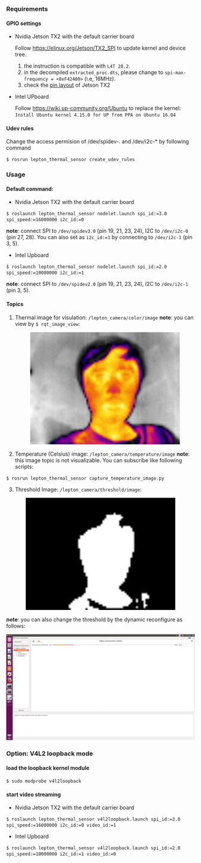 ### Requirements
#### GPIO settings
- Nvidia Jetson TX2 with the default carrier board

  Follow https://elinux.org/Jetson/TX2_SPI to update kernel and device tree.
  1. the instruction is compatible with `L4T 28.2`.
  2. in the decompiled `extracted_proc.dts`, please change to `spi-max-frequency = <0xF42400>` (i.e, 16MHz).
  3. check the [pin layout](https://www.jetsonhacks.com/nvidia-jetson-tx2-j21-header-pinout/) of Jetson TX2
- Intel UPboard

  Follow https://wiki.up-community.org/Ubuntu to replace the kernel: `Install Ubuntu kernel 4.15.0 for UP from PPA on Ubuntu 16.04`

#### Udev rules
Change the access permision of /dev/spidev-*.* and /dev/i2c-* by following command
```
$ rosrun lepton_thermal_sensor create_udev_rules
```

### Usage
#### Default command:
- Nvidia Jetson TX2 with the default carrier board
```
$ roslaunch lepton_thermal_sensor nodelet.launch spi_id:=3.0 spi_speed:=16000000 i2c_id:=0
```
**note**: connect SPI to `/dev/spidev3.0` (pin 19, 21, 23, 24), I2C to `/dev/i2c-0` (pin 27, 28). You can also set as `i2c_id:=1` by connecting to `/dev/i2c-1` (pin 3, 5).

- Intel Upboard
```
$ roslaunch lepton_thermal_sensor nodelet.launch spi_id:=2.0 spi_speed:=10000000 i2c_id:=1
```
**note**: connect SPI to `/dev/spidev2.0` (pin 19, 21, 23, 24), I2C to `/dev/i2c-1` (pin 3, 5).


#### Topics
1. Thermal image for visulation: `/lepton_camera/color/image`
    **note**: you can view by `$ rqt_image_view`:
    <div align="center">
    <img src="images/thermal_color_image.png" alt="drawing" width="400"/>
    </div>
   
2. Temperature (Celsius) image: `/lepton_camera/temperature/image`
    **note**: this image topic is not visualizable. You can subscribe like following scripts:
  ```
  $ rosrun lepton_thermal_sensor capture_temperature_image.py
  ```
3. Threshold Image: `/lepton_camera/threshold/image`:
  
  <div align="center">
    <img src="images/threshold_image.png" alt="drawing" width="400"/>
  </div>
  
  **note**: you can also change the threshold by the dynamic reconfigure as follows:
  <div align="center">
    <img src="images/dynamic_reconfigure.png" alt="drawing" width="600"/>
  </div>

### Option: V4L2 loopback mode

#### load the loopback kernel module
```
$ sudo modprobe v4l2loopback
```

#### start video streaming

- Nvidia Jetson TX2 with the default carrier board
```
$ roslaunch lepton_thermal_sensor v4l2loopback.launch spi_id:=3.0 spi_speed:=16000000 i2c_id:=0 video_id:=1
```

- Intel Upboard
```
$ roslaunch lepton_thermal_sensor v4l2loopback.launch spi_id:=2.0 spi_speed:=10000000 i2c_id:=1 video_id:=0
```
